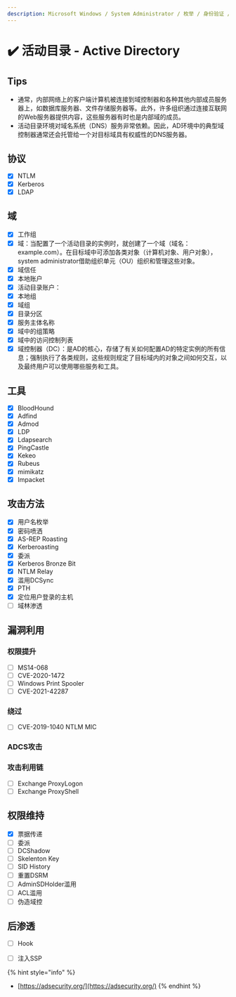 ```yaml
---
description: Microsoft Windows / System Administrator / 枚举 / 身份验证 / 横向移动 /
---
```


# ✔️ 活动目录 - Active Directory

## Tips

* 通常，内部网络上的客户端计算机被连接到域控制器和各种其他内部成员服务器上，如数据库服务器、文件存储服务器等。此外，许多组织通过连接互联网的Web服务器提供内容，这些服务器有时也是内部域的成员。
* 活动目录环境对域名系统（DNS）服务非常依赖。因此，AD环境中的典型域控制器通常还会托管给一个对目标域具有权威性的DNS服务器。

## 协议

* [x] NTLM
* [x] Kerberos
* [x] LDAP

## 域

* [x] 工作组
* [x] 域：当配置了一个活动目录的实例时，就创建了一个域（域名：example.com）。在目标域中可添加各类对象（计算机对象、用户对象），system administrator借助组织单元（OU）组织和管理这些对象。
* [x] 域信任
* [x] 本地账户
* [x] 活动目录账户：
* [x] 本地组
* [x] 域组
* [x] 目录分区
* [x] 服务主体名称
* [x] 域中的组策略
* [x] 域中的访问控制列表
* [x] 域控制器（DC）：是AD的核心，存储了有关如何配置AD的特定实例的所有信息；强制执行了各类规则，这些规则规定了目标域内的对象之间如何交互，以及最终用户可以使用哪些服务和工具。

## 工具

* [x] BloodHound
* [x] Adfind
* [x] Admod
* [x] LDP
* [x] Ldapsearch
* [x] PingCastle
* [x] Kekeo
* [x] Rubeus
* [x] mimikatz
* [x] Impacket

## 攻击方法

* [x] 用户名枚举
* [x] 密码喷洒
* [x] AS-REP Roasting
* [x] Kerberoasting
* [x] 委派
* [x] Kerberos Bronze Bit
* [x] NTLM Relay
* [x] 滥用DCSync
* [x] PTH
* [x] 定位用户登录的主机
* [ ] 域林渗透

## 漏洞利用

### 权限提升

* [ ] MS14-068
* [ ] CVE-2020-1472
* [ ] Windows Print Spooler
* [ ] CVE-2021-42287

### 绕过

* [ ] CVE-2019-1040 NTLM MIC

### ADCS攻击

### 攻击利用链

* [ ] Exchange ProxyLogon
* [ ] Exchange ProxyShell

## 权限维持

* [x] 票据传递
* [ ] 委派
* [ ] DCShadow
* [ ] Skelenton Key
* [ ] SID History
* [ ] 重置DSRM
* [ ] AdminSDHolder滥用
* [ ] ACL滥用
* [ ] 伪造域控

## 后渗透

* [ ] Hook
* [ ] 注入SSP





{% hint style="info" %}
* [https://adsecurity.org/](https://adsecurity.org/)
{% endhint %}
